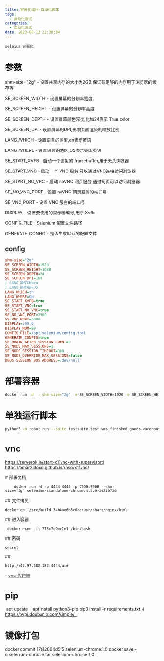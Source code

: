 ```yaml
---
title: 容器化运行-自动化脚本
tags:
  - 自动化测试
categories:
  - 自动化测试 
date: 2023-08-12 22:30:34
---
```

`seleium 容器化`
# 参数
shm-size="2g" - 设置共享内存的大小为2GB,保证有足够的内存用于浏览器的缓存等

SE_SCREEN_WIDTH - 设置屏幕的分辨率宽度

SE_SCREEN_HEIGHT - 设置屏幕的分辨率高度

SE_SCREEN_DEPTH - 设置屏幕颜色深度,比如24表示 True color

SE_SCREEN_DPI - 设置屏幕的DPI,影响页面渲染的缩放比例

LANG_WHICH - 设置语言的类型,en表示英语

LANG_WHERE - 设置语言的地区,US表示美国英语

SE_START_XVFB - 启动一个虚拟的 framebuffer,用于无头浏览器

SE_START_VNC - 启动一个 VNC 服务,可以通过VNC连接访问浏览器

SE_START_NO_VNC - 启动 noVNC 网页服务,通过网页可以访问浏览器

SE_NO_VNC_PORT - 设置 noVNC 网页服务的端口号

SE_VNC_PORT - 设置 VNC 服务的端口号

DISPLAY - 设置要使用的显示器编号,用于 Xvfb

CONFIG_FILE - Selenium 配置文件路径

GENERATE_CONFIG - 是否生成默认的配置文件
## config
```ini
shm-size="2g"
SE_SCREEN_WIDTH=1920
SE_SCREEN_HEIGHT=1080 
SE_SCREEN_DEPTH=24
SE_SCREEN_DPI=100
; LANG_WHICH=en
; LANG_WHERE=US
LANG_WHICH=zh
LANG_WHERE=CN
SE_START_XVFB=true
SE_START_VNC=true
SE_START_NO_VNC=true
SE_NO_VNC_PORT=7900
SE_VNC_PORT=5900
DISPLAY=:99.0
DISPLAY_NUM=99
CONFIG_FILE=/opt/selenium/config.toml
GENERATE_CONFIG=true
SE_DRAIN_AFTER_SESSION_COUNT=0
SE_NODE_MAX_SESSIONS=1
SE_NODE_SESSION_TIMEOUT=300
SE_NODE_OVERRIDE_MAX_SESSIONS=false
DBUS_SESSION_BUS_ADDRESS=/dev/null
```
# 部署容器
```bash
docker run -d  --shm-size="2g" -e SE_SCREEN_WIDTH=1920 -e SE_SCREEN_HEIGHT=1080 -e SE_SCREEN_DEPTH=24 -e SE_SCREEN_DPI=100  -p 8889:8090 -p 7901:7900 erlancode/selenium:v5
```

# 单独运行脚本
```bash
python3 -m robot.run --suite testsuite.test_wms_finished_goods_warehousing .
```


# vnc
https://serverok.in/start-x11vnc-with-supervisord
https://omar2cloud.github.io/rasp/x11vnc/

# 部署文档
```shell script
    docker run -d -p 4444:4444 -p 7900:7900 --shm-size="2g" selenium/standalone-chrome:4.3.0-20220726
```
## 文件拷贝
```
docker cp ./src/build 34b8ae6b5c0b:/usr/share/nginx/html
```

## 进入容器
```
 docker exec -it 775c7c9ee1e1 /bin/bash
```

## 密码
```shell script
secret
```
## 
```shell script
http://47.97.182.182:4444/ui#
```
- [vnc-客户端](https://www.realvnc.com/en/connect/download/viewer/#)

# pip 
 apt update  
 apt install python3-pip
pip3 install -r requirements.txt -i https://pypi.doubanio.com/simple/  

# 镜像打包
docker commit 17e12664d5f5 selenium-chrome:1.0
docker save -o selenium-chrome.tar selenium-chrome:1.0
